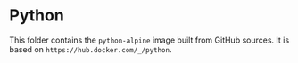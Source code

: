 # Python

This folder contains the `python-alpine` image built from GitHub sources. It is based on `https://hub.docker.com/_/python`.
